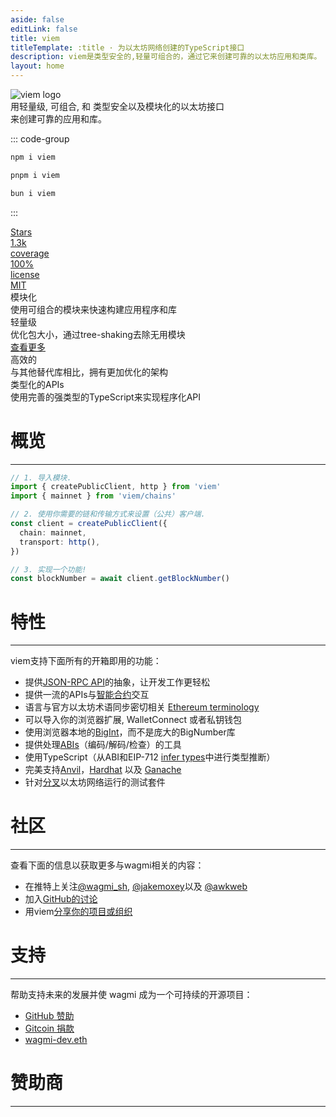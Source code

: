```yaml
---
aside: false
editLink: false
title: viem
titleTemplate: :title · 为以太坊网络创建的TypeScript接口
description: viem是类型安全的,轻量可组合的，通过它来创建可靠的以太坊应用和类库。
layout: home
---
```


<script setup lang="ts">
import { VPButton } from 'vitepress/theme'
import HomeSponsors from './.vitepress/theme/components/HomeSponsors.vue'
</script>

<div class="max-w-[1120px] mx-auto vp-doc relative px-[24px] mb-[96px] mt-[32px] md:px-0 md:mb-[64px]">

<div class="pt-[48px] max-sm:pt-0">
  <div class="absolute -left-28 right-0 -top-10 bottom-0 bg-[url('/colosseum-light.svg')] dark:bg-[url('/colosseum.svg')] bg-no-repeat z-[-1] max-sm:w-[200%] max-sm:-left-[200px] max-sm:hidden" />
  <div class="px-7 max-sm:px-0 flex justify-between z-0 max-md:justify-center">
    <div class="space-y-8 max-w-[400px] flex flex-col items-start max-md:items-center">
      <img class="h-[72px] logo max-sm:h-[60px]" src="/logo-light-hug.svg" alt="viem logo">
      <div class="font-medium text-[21px] max-sm:text-[18px] text-[#919193] max-md:text-center">用<span class="text-black dark:text-white">轻量级</span>, <span class="text-black dark:text-white">可组合</span>, 和 <span class="text-black dark:text-white">类型安全</span>以及模块化的以太坊接口</div>来创建可靠的应用和库。
      <div class="flex justify-center space-x-2">
        <VPButton tag="a" size="medium" theme="brand" href="/docs/getting-started" text="开始使用" />
        <VPButton class="max-sm:hidden" tag="a" size="medium" theme="alt" href="/docs/introduction" text="为什么使用viem?" />
        <VPButton tag="a" size="medium" theme="alt" href="https://github.com/wagmi-dev/viem" text="在GitHub上查看" />
      </div>
    </div>
    <div class="flex flex-col justify-between w-[440px] space-y-10 max-lg:w-[300px] max-md:hidden">
      <div class="h-full">

::: code-group

```bash [npm]
npm i viem
```

```bash [pnpm]
pnpm i viem
```

```bash [bun]
bun i viem
```

:::

  </div>
  <!-- TODO: Extract Bundle Size, Coverage badge data from respective APIs. -->
  <div class="flex justify-between space-x-2">
  <a href="https://github.com/wagmi-dev/viem/stargazers" class="cursor-pointer h-10 max-w-[120px] flex-1 relative rounded-lg overflow-hidden border border-black/10 dark:border-white/20" style="color: inherit;" rel="noreferrer noopener" target="_blank">
    <div class="absolute flex z-0 p-[6px] h-full w-full">
      <div class="flex-1 bg-white/60 dark:bg-black/40 flex items-center w-full h-full rounded-md">
        <span class="font-medium text-[15px] opacity-80 w-full text-center">Stars</span>
      </div>
      <div class="flex items-center h-full px-2">
        <span class="font-medium text-[15px] text-center w-full text-black dark:text-white">1.3k</span>
      </div>
    </div>
    <div class="absolute left-0 right-0 top-0 bottom-0 bg-black/5 dark:bg-white/10 z-[-1]" />
    <div class="absolute left-0 right-0 top-0 bottom-0 backdrop-blur-[2px] backdrop-filter z-[-1]" />
  </a>
  <a href="https://app.codecov.io/gh/wagmi-dev/viem" class="cursor-pointer h-10 max-w-[160px] flex-1 relative rounded-lg overflow-hidden border border-green-400/50" style="color: inherit;" rel="noreferrer noopener" target="_blank">
    <div class="absolute flex z-0 p-[6px] h-full w-full">
      <div class="flex-1 bg-white/60 dark:bg-black/40 flex items-center w-full h-full rounded-md">
        <span class="font-medium text-[15px] opacity-80 w-full text-center">coverage</span>
      </div>
      <div class="flex items-center h-full px-2">
        <span class="font-medium text-[15px] text-center w-full text-green-400">100%</span>
      </div>
    </div>
    <div class="absolute left-0 right-0 top-0 bottom-0 bg-green-400 opacity-10 z-[-1]" />
    <div class="absolute left-0 right-0 top-0 bottom-0 backdrop-blur-[2px] backdrop-filter z-[-1]" />
  </a>
  <a href="https://github.com/wagmi-dev/viem/blob/main/LICENSE" class="cursor-pointer h-10 max-w-[130px] flex-1 relative rounded-lg overflow-hidden border border-black/10 dark:border-white/20 max-lg:hidden" style="color: inherit;" rel="noreferrer noopener" target="_blank">
    <div class="absolute flex z-0 p-[6px] h-full w-full">
      <div class="flex-1 bg-white/60 dark:bg-black/40 flex items-center w-full h-full rounded-md">
        <span class="font-medium text-[15px] opacity-80 w-full text-center">license</span>
      </div>
      <div class="flex items-center h-full px-2">
        <span class="font-medium text-[15px] text-center w-full text-black dark:text-white">MIT</span>
      </div>
    </div>
    <div class="absolute left-0 right-0 top-0 bottom-0 bg-black/5 dark:bg-white/10 z-[-1]" />
    <div class="absolute left-0 right-0 top-0 bottom-0 backdrop-blur-[2px] backdrop-filter z-[-1]" />
  </a>
  </div>
  </div>
  </div>
  <div class="flex justify-between flex-wrap mt-16 max-sm:hidden">
    <div class="pr-2 w-1/4 max-lg:pb-3 max-sm:px-0 max-lg:w-1/2 max-sm:w-full">
      <div class="relative w-full h-[168px] max-lg:h-[142px] overflow-hidden">
        <div class="border-black dark:border-white border border-solid border-opacity-10 dark:border-opacity-10 rounded-lg h-full px-5 py-6 absolute z-10 flex flex-col justify-between w-full">
          <div class="text-xl font-medium text-black dark:text-white">模块化</div>
          <div class="text-[17px] font-medium text-[#919193]">使用可组合的模块来快速构建应用程序和库</div>
        </div>
        <div class="absolute left-0 right-0 top-0 bottom-0 dark:bg-[#313136] opacity-20 z-0" />
        <div class="absolute left-0 right-0 top-0 bottom-0 backdrop-filter backdrop-blur-[2px] z-0" />
      </div>
    </div>
    <div class="pl-2 pr-2 max-sm:px-0 max-lg:pb-3 max-lg:pr-0 w-1/4 max-lg:w-1/2 max-sm:w-full">
      <div class="relative w-full h-[168px] max-lg:h-[142px]">
        <div class="border-black dark:border-white border border-solid border-opacity-10 dark:border-opacity-10 rounded-lg h-full px-5 py-6 absolute z-10 flex flex-col w-full">
          <div class="text-xl font-medium text-black dark:text-white">轻量级</div>
          <div class="mt-[14px] text-[17px] font-medium text-[#919193]">优化包大小，通过tree-shaking去除无用模块</div>
          <a href="/docs/introduction.html#bundle-size" class="text-[17px] font-medium">查看更多</a>
        </div>
        <div class="absolute left-0 right-0 top-0 bottom-0 dark:bg-[#313136] opacity-20 z-0" />
        <div class="absolute left-0 right-0 top-0 bottom-0 backdrop-filter backdrop-blur-[2px] z-0" />
      </div>
    </div>
    <div class="pl-2 pr-2 max-lg:pb-3 max-sm:px-0 max-lg:pl-0 w-1/4 max-lg:w-1/2 max-sm:w-full">
      <div class="relative w-full h-[168px] max-lg:h-[142px]">
        <div class="border-black dark:border-white border border-solid border-opacity-10 dark:border-opacity-10 rounded-lg h-full px-5 py-6 absolute z-10 flex flex-col justify-between w-full">
          <div class="text-xl font-medium text-black dark:text-white">高效的</div>
          <div class="text-[17px] font-medium text-[#919193]">与其他替代库相比，拥有更加优化的架构</div>
        </div>
        <div class="absolute left-0 right-0 top-0 bottom-0 dark:bg-[#313136] opacity-20 z-0" />
        <div class="absolute left-0 right-0 top-0 bottom-0 backdrop-filter backdrop-blur-[2px] z-0" />
      </div>
    </div>
    <div class="pl-2 w-1/4 max-sm:px-0 max-lg:w-1/2 max-sm:w-full">
      <div class="relative w-full h-[168px] max-lg:h-[142px]">
        <div class="border-black dark:border-white border border-solid border-opacity-10 dark:border-opacity-10 rounded-lg h-full px-5 py-6 absolute z-10 flex flex-col justify-between w-full">
          <div class="text-xl font-medium text-black dark:text-white">类型化的APIs</div>
          <div class="text-[17px] font-medium text-[#919193]">使用完善的强类型的TypeScript来实现程序化API</div>
        </div>
        <div class="absolute left-0 right-0 top-0 bottom-0 dark:bg-[#313136] opacity-20 z-0" />
        <div class="absolute left-0 right-0 top-0 bottom-0 backdrop-filter backdrop-blur-[2px] z-0" />
      </div>
    </div>
  </div>
</div>

<div class="h-16" />

<div class="max-w-2xl mx-auto">
<h1>概览</h1>
<hr class="h-2" />

```ts
// 1. 导入模块.
import { createPublicClient, http } from 'viem'
import { mainnet } from 'viem/chains'

// 2. 使用你需要的链和传输方式来设置（公共）客户端.
const client = createPublicClient({
  chain: mainnet,
  transport: http(),
})

// 3. 实现一个功能!
const blockNumber = await client.getBlockNumber()
```

<div class="h-8" />
<h1>特性</h1>
<hr class="h-2" />

viem支持下面所有的开箱即用的功能：

- 提供[JSON-RPC API](https://ethereum.org/en/developers/docs/apis/json-rpc/)的抽象，让开发工作更轻松
- 提供一流的APIs与[智能合约](https://ethereum.org/en/glossary/#smart-contract)交互
- 语言与官方以太坊术语同步密切相关 [Ethereum terminology](https://ethereum.org/en/glossary/)
- 可以导入你的浏览器扩展, WalletConnect 或者私钥钱包
- 使用浏览器本地的[BigInt](https://developer.mozilla.org/en-US/docs/Web/JavaScript/Reference/Global_Objects/BigInt)，而不是庞大的BigNumber库
- 提供处理[ABIs](https://ethereum.org/en/glossary/#abi)（编码/解码/检查）的工具
- 使用TypeScript（从ABI和EIP-712 [infer types](/docs/typescript)中进行类型推断）
- 完美支持[Anvil](https://book.getfoundry.sh/)，[Hardhat](https://hardhat.org/) 以及 [Ganache](https://trufflesuite.com/ganache/)
- 针对[分叉](https://ethereum.org/en/glossary/#fork)以太坊网络运行的测试套件

<div class="h-8" />
<h1>社区</h1>
<hr class="h-2" />
查看下面的信息以获取更多与wagmi相关的内容：

- 在推特上关注[@wagmi_sh](https://twitter.com/wagmi_sh), [@jakemoxey](https://twitter.com/jakemoxey)以及 [@awkweb](https://twitter.com/awkweb)
- 加入[GitHub的讨论](https://github.com/wagmi-dev/viem/discussions)
- 用viem[分享你的项目或组织](https://github.com/wagmi-dev/viem/discussions/104)

<div class="h-8" />
<h1>支持</h1>
<hr class="h-2" />

帮助支持未来的发展并使 wagmi 成为一个可持续的开源项目：

- [GitHub 赞助](https://github.com/sponsors/wagmi-dev?metadata_campaign=docs_support)
- [Gitcoin 捐款](https://wagmi.sh/gitcoin)
- [wagmi-dev.eth](https://etherscan.io/enslookup-search?search=wagmi-dev.eth)

<div class="h-8" />
<h1>赞助商</h1>
<hr class="h-2" />

<HomeSponsors />
</div>

<style scoped>
  html:not(.dark) img.dark {
    display: none;
  }
  .dark img.light {
    display: none;
  }

  .dark .logo {
    filter: invert(1);
  }

  .card {
    background-color: var(--vp-c-bg-soft);
  }

  .language-bash {
    overflow-y: hidden;
  }

  .vp-code-group, .vp-code-group .language-bash {
    height: 100%;
  }

  .vp-code-group .language-bash {
    height: 100%;
    margin-bottom: 0px;
  }

  .vp-code-group {
    margin-top: 0px;
  }

  .vp-code-group .blocks {
    height: calc(100% - 37px);
  }

  .vp-code-group .tabs label {
    font-size: 16px;
  }

  .vp-code-group .tabs {
    justify-content: left;
  }

  .vp-code-group .shiki {
    padding-top: 16px;
  }

  .vp-code-group code {
    font-size: 22px;
  }
  
  /*.vp-code-group {
    width: 100% !important;
}*/

  .tabs {
    display: flex;
    justify-content: center;
  }
</style>

</div>
